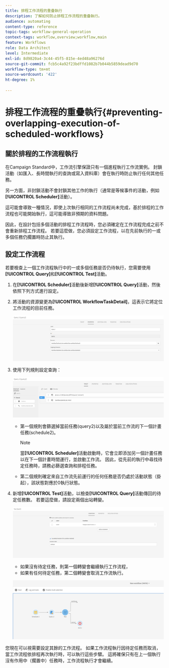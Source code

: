 ```yaml
---
title: 排程工作流程的重疊執行
description: 了解如何防止排程工作流程的重疊執行。
audience: automating
content-type: reference
topic-tags: workflow-general-operation
context-tags: workflow,overview;workflow,main
feature: Workflows
role: Data Architect
level: Intermediate
exl-id: 8d9820a4-3c44-45f5-815e-4ed48a96276d
source-git-commit: fcb5c4a92f23bdffd1082b7b044b5859dead9d70
workflow-type: tm+mt
source-wordcount: '422'
ht-degree: 1%

---
```


# 排程工作流程的重疊執行{#preventing-overlapping-execution-of-scheduled-workflows}

## 關於排程的工作流程執行

在Campaign Standard中，工作流引擎保證只有一個進程執行工作流實例。 封鎖活動（如匯入、長時間執行的查詢或寫入資料庫）會在執行時防止執行任何其他任務。

另一方面，非封鎖活動不會封鎖其他工作的執行（通常是等候事件的活動，例如&#x200B;**[!UICONTROL Scheduler]**&#x200B;活動）。

這可能會導致一種情況，即使上次執行相同的工作流程尚未完成，基於排程的工作流程也可能開始執行，這可能導致非預期的資料問題。

因此，在設計包括多個活動的排程工作流程時，您必須確定在工作流程完成之前不會重新排程工作流程。 若要這麼做，您必須設定工作流程，以在先前執行的一或多個任務仍擱置時防止其執行。

## 設定工作流程

若要檢查上一個工作流程執行中的一或多個任務是否仍待執行，您需要使用&#x200B;**[!UICONTROL Query]**&#x200B;和&#x200B;**[!UICONTROL Test]**&#x200B;活動。

1. 在&#x200B;**[!UICONTROL Scheduler]**&#x200B;活動後新增&#x200B;**[!UICONTROL Query]**&#x200B;活動，然後依照下列方式進行設定。

1. 將活動的資源變更為&#x200B;**[!UICONTROL WorkflowTaskDetail]**，這表示它將定位工作流程的目前任務。

   ![](assets/scheduled-wkf-resource.png)

1. 使用下列規則設定查詢：

   ![](assets/scheduled-wkf-query.png)

   * 第一個規則會篩選掉當前任務(query2)以及屬於當前工作流的下一個計畫任務(schedule2)。

      >[!NOTE]
      >
      >當&#x200B;**[!UICONTROL Scheduler]**&#x200B;活動啟動時，它會立即添加另一個計畫任務以在下一個計畫時間運行，並啟動工作流。 因此，從先前的執行中尋找待定任務時，請務必篩選查詢和排程任務。

   * 第二個規則確定來自工作流先前運行的任何任務是否仍處於活動狀態（掛起），該狀態對應於0執行狀態。

1. 新增&#x200B;**[!UICONTROL Test]**&#x200B;活動，以檢查&#x200B;**[!UICONTROL Query]**&#x200B;活動傳回的待定任務數。 若要這麼做，請設定兩個出站轉變。

   ![](assets/scheduled-wkf-test.png)

   * 如果沒有待定任務，則第一個轉變會繼續執行工作流程，
   * 如果有任何待定任務，第二個轉變會取消工作流執行。

   ![](assets/scheduled-wkf-workflow.png)

您現在可以視需要設定其餘的工作流程。 如果工作流程執行因待定任務而取消，當工作流程依排程再次執行時，可以執行這些步驟。 這將確保只有在上一個執行沒有作用中（擱置中）任務時，工作流程執行才會繼續。
